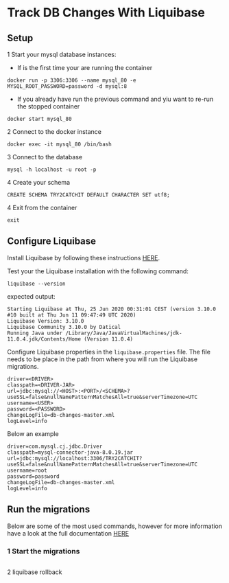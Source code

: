 # Track DB Changes With Liquibase

## Setup

1 Start your mysql database instances:

- If is the first time your are running the container
```
docker run -p 3306:3306 --name mysql_80 -e MYSQL_ROOT_PASSWORD=password -d mysql:8
```

- If you already have run the previous command and yiu want to re-run the stopped container
```
docker start mysql_80
```

2 Connect to the docker instance
```
docker exec -it mysql_80 /bin/bash
```

3 Connect to the database
```
mysql -h localhost -u root -p
```

4 Create your schema
```
CREATE SCHEMA TRY2CATCHIT DEFAULT CHARACTER SET utf8;
```

4 Exit from the container
```
exit
```

## Configure Liquibase 

Install Liquibase by following these instructions [HERE](https://www.liquibase.org/get-started/first-steps).

Test your the Liquibase installation with the following command:

```
liquibase --version
```

expected output:

```
Starting Liquibase at Thu, 25 Jun 2020 00:31:01 CEST (version 3.10.0 #10 built at Thu Jun 11 09:47:49 UTC 2020)
Liquibase Version: 3.10.0
Liquibase Community 3.10.0 by Datical
Running Java under /Library/Java/JavaVirtualMachines/jdk-11.0.4.jdk/Contents/Home (Version 11.0.4)
```

Configure Liquibase properties in the ``liquibase.properties`` file. 
The file needs to be place in the path from where you will run the Liquibase migrations.

```
driver=<DRIVER>
classpath=<DRIVER-JAR>
url=jdbc:mysql://<HOST>:<PORT>/<SCHEMA>?useSSL=false&nullNamePatternMatchesAll=true&serverTimezone=UTC
username=<USER>
password=<PASSWORD>
changeLogFile=db-changes-master.xml
logLevel=info
```

Below an example

```
driver=com.mysql.cj.jdbc.Driver
classpath=mysql-connector-java-8.0.19.jar
url=jdbc:mysql://localhost:3306/TRY2CATCHIT?useSSL=false&nullNamePatternMatchesAll=true&serverTimezone=UTC
username=root
password=password
changeLogFile=db-changes-master.xml
logLevel=info
```

## Run the migrations

Below are some of the most used commands,
however for more information have a look at the full documentation [HERE](https://www.liquibase.org/)

### 1 Start the migrations
```

```

2 liquibase rollback
```
```
